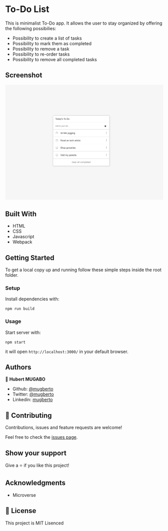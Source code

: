 # To-Do List
This is minimalist To-Do app. It allows the user to stay organized by offering the following possibilies:
- Possibility to create a list of tasks 
- Possibility to mark them as completed
- Possibility to remove a task
- Possibility to re-order tasks
- Possibility to remove all completed tasks

## Screenshot

![Screenshot](./To-do-list.png)

## Built With

- HTML
- CSS
- Javascript
- Webpack


## Getting Started

To get a local copy up and running follow these simple steps inside the root folder.

### Setup

Install dependencies with:

```
npm run build
```

### Usage

Start server with:

```
npm start
```

it will open `http://localhost:3000/` in your default browser.

## Authors

👤 **Hubert MUGABO**

- Github: [@mugberto](https://github.com/mugberto)
- Twitter: [@mugberto](https://twitter.com/mugberto)
- Linkedin: [mugberto](https://www.linkedin.com/in/hubert-mugabo-23144b6a/)

## 🤝 Contributing

Contributions, issues and feature requests are welcome!

Feel free to check the [issues page](https://github.com/mugberto/to-do-list/issues).

## Show your support

Give a ⭐️ if you like this project!

## Acknowledgments

- Microverse

## 📝 License

This project is MIT Lisenced